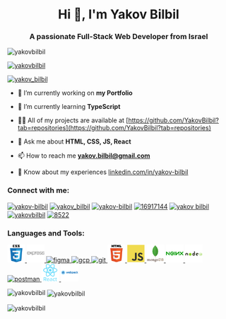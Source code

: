 <h1 align="center">Hi 👋, I'm Yakov Bilbil</h1>
<h3 align="center">A passionate Full-Stack Web Developer from Israel</h3>

<p align="left"> <img src="https://komarev.com/ghpvc/?username=yakovbilbil&label=Profile%20views&color=0e75b6&style=flat" alt="yakovbilbil" /> </p>

<p align="left"> <a href="https://github.com/ryo-ma/github-profile-trophy"><img src="https://github-profile-trophy.vercel.app/?username=yakovbilbil" alt="yakovbilbil" /></a> </p>

<p align="left"> <a href="https://twitter.com/yakov_bilbil" target="blank"><img src="https://img.shields.io/twitter/follow/yakov_bilbil?logo=twitter&style=for-the-badge" alt="yakov_bilbil" /></a> </p>

- 🔭 I’m currently working on **my Portfolio**

- 🌱 I’m currently learning **TypeScript**

- 👨‍💻 All of my projects are available at [https://github.com/YakovBilbil?tab=repositories](https://github.com/YakovBilbil?tab=repositories)

- 💬 Ask me about **HTML, CSS, JS, React**

- 📫 How to reach me **yakov.bilbil@gmail.com**

- 📄 Know about my experiences [linkedin.com/in/yakov-bilbil](linkedin.com/in/yakov-bilbil)

<h3 align="left">Connect with me:</h3>
<p align="left">
<a href="https://codepen.io/yakov-bilbil" target="blank"><img align="center" src="https://raw.githubusercontent.com/rahuldkjain/github-profile-readme-generator/master/src/images/icons/Social/codepen.svg" alt="yakov-bilbil" height="30" width="40" /></a>
<a href="https://twitter.com/yakov_bilbil" target="blank"><img align="center" src="https://raw.githubusercontent.com/rahuldkjain/github-profile-readme-generator/master/src/images/icons/Social/twitter.svg" alt="yakov_bilbil" height="30" width="40" /></a>
<a href="https://linkedin.com/in/yakov-bilbil" target="blank"><img align="center" src="https://raw.githubusercontent.com/rahuldkjain/github-profile-readme-generator/master/src/images/icons/Social/linked-in-alt.svg" alt="yakov-bilbil" height="30" width="40" /></a>
<a href="https://stackoverflow.com/users/16917144" target="blank"><img align="center" src="https://raw.githubusercontent.com/rahuldkjain/github-profile-readme-generator/master/src/images/icons/Social/stack-overflow.svg" alt="16917144" height="30" width="40" /></a>
<a href="https://fb.com/yakov bilbil" target="blank"><img align="center" src="https://raw.githubusercontent.com/rahuldkjain/github-profile-readme-generator/master/src/images/icons/Social/facebook.svg" alt="yakov bilbil" height="30" width="40" /></a>
<a href="https://instagram.com/yakovbilbil" target="blank"><img align="center" src="https://raw.githubusercontent.com/rahuldkjain/github-profile-readme-generator/master/src/images/icons/Social/instagram.svg" alt="yakovbilbil" height="30" width="40" /></a>
<a href="https://discord.gg/8522" target="blank"><img align="center" src="https://raw.githubusercontent.com/rahuldkjain/github-profile-readme-generator/master/src/images/icons/Social/discord.svg" alt="8522" height="30" width="40" /></a>
</p>

<h3 align="left">Languages and Tools:</h3>
<p align="left"> <a href="https://www.w3schools.com/css/" target="_blank" rel="noreferrer"> <img src="https://raw.githubusercontent.com/devicons/devicon/master/icons/css3/css3-original-wordmark.svg" alt="css3" width="40" height="40"/> </a> <a href="https://expressjs.com" target="_blank" rel="noreferrer"> <img src="https://raw.githubusercontent.com/devicons/devicon/master/icons/express/express-original-wordmark.svg" alt="express" width="40" height="40"/> </a> <a href="https://www.figma.com/" target="_blank" rel="noreferrer"> <img src="https://www.vectorlogo.zone/logos/figma/figma-icon.svg" alt="figma" width="40" height="40"/> </a> <a href="https://cloud.google.com" target="_blank" rel="noreferrer"> <img src="https://www.vectorlogo.zone/logos/google_cloud/google_cloud-icon.svg" alt="gcp" width="40" height="40"/> </a> <a href="https://git-scm.com/" target="_blank" rel="noreferrer"> <img src="https://www.vectorlogo.zone/logos/git-scm/git-scm-icon.svg" alt="git" width="40" height="40"/> </a> <a href="https://www.w3.org/html/" target="_blank" rel="noreferrer"> <img src="https://raw.githubusercontent.com/devicons/devicon/master/icons/html5/html5-original-wordmark.svg" alt="html5" width="40" height="40"/> </a> <a href="https://developer.mozilla.org/en-US/docs/Web/JavaScript" target="_blank" rel="noreferrer"> <img src="https://raw.githubusercontent.com/devicons/devicon/master/icons/javascript/javascript-original.svg" alt="javascript" width="40" height="40"/> </a> <a href="https://www.mongodb.com/" target="_blank" rel="noreferrer"> <img src="https://raw.githubusercontent.com/devicons/devicon/master/icons/mongodb/mongodb-original-wordmark.svg" alt="mongodb" width="40" height="40"/> </a> <a href="https://www.nginx.com" target="_blank" rel="noreferrer"> <img src="https://raw.githubusercontent.com/devicons/devicon/master/icons/nginx/nginx-original.svg" alt="nginx" width="40" height="40"/> </a> <a href="https://nodejs.org" target="_blank" rel="noreferrer"> <img src="https://raw.githubusercontent.com/devicons/devicon/master/icons/nodejs/nodejs-original-wordmark.svg" alt="nodejs" width="40" height="40"/> </a> <a href="https://postman.com" target="_blank" rel="noreferrer"> <img src="https://www.vectorlogo.zone/logos/getpostman/getpostman-icon.svg" alt="postman" width="40" height="40"/> </a> <a href="https://reactjs.org/" target="_blank" rel="noreferrer"> <img src="https://raw.githubusercontent.com/devicons/devicon/master/icons/react/react-original-wordmark.svg" alt="react" width="40" height="40"/> </a> <a href="https://webpack.js.org" target="_blank" rel="noreferrer"> <img src="https://raw.githubusercontent.com/devicons/devicon/d00d0969292a6569d45b06d3f350f463a0107b0d/icons/webpack/webpack-original-wordmark.svg" alt="webpack" width="40" height="40"/> </a> </p>

<p><img align="left" src="https://github-readme-stats.vercel.app/api/top-langs?username=yakovbilbil&show_icons=true&locale=en&layout=compact" alt="yakovbilbil" /></p>

<p>&nbsp;<img align="center" src="https://github-readme-stats.vercel.app/api?username=yakovbilbil&show_icons=true&locale=en" alt="yakovbilbil" /></p>

<p><img align="center" src="https://github-readme-streak-stats.herokuapp.com/?user=yakovbilbil&" alt="yakovbilbil" /></p>
